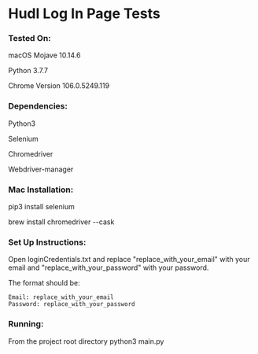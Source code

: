 # Hudl Log In Page Tests
### Tested On:
macOS Mojave 10.14.6

Python 3.7.7

Chrome Version 106.0.5249.119

### Dependencies:
Python3

Selenium

Chromedriver

Webdriver-manager

### Mac Installation:
pip3 install selenium

brew install chromedriver --cask

### Set Up Instructions:
Open loginCredentials.txt and replace "replace_with_your_email" with your email and "replace_with_your_password" with your password.

The format should be:

    Email: replace_with_your_email
    Password: replace_with_your_password

### Running:
From the project root directory 
python3 main.py

